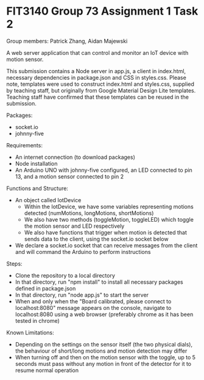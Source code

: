 # FIT3140 Group 73 Assignment 1 Task 2
Group members: Patrick Zhang, Aidan Majewski

A web server application that can control and monitor an IoT device with motion sensor.

This submission contains a Node server in app.js, a client in index.html, necessary dependencies in package.json and CSS in styles.css. Please note, templates were used to construct index.html and styles.css, supplied by teaching staff, but originally from Google Material Design Lite templates. Teaching staff have confirmed that these templates can be reused in the submission.

Packages:
  - socket.io
  - johnny-five

Requirements:
  - An internet connection (to download packages)
  - Node installation
  - An Arduino UNO with johnny-five configured, an LED connected to pin 13, and a motion sensor connected to pin 2

Functions and Structure:
  - An object called IotDevice
    - Within the IotDevice, we have some variables representing motions detected (numMotions, longMotions, shortMotions)
    - We also have two methods (toggleMotion, toggleLED) which toggle the motion sensor and LED respectively
    - We also have functions that trigger when motion is detected that sends data to the client, using the socket.io socket below
  - We declare a socket.io socket that can receive messages from the client and  will command the Arduino to perform instructions
  

Steps:
  - Clone the repository to a local directory
  - In that directory, run "npm install" to install all necessary packages defined in package.json
  - In that directory, run "node app.js" to start the server
  - When and only when the "Board calibrated, please connect to localhost:8080" message appears on the console, navigate to localhost:8080 using a web browser (preferably chrome as it has been tested in chrome)
  
Known Limitations:
  - Depending on the settings on the sensor itself (the two physical dials), the behaviour of short/long motions and motion detection may differ
  - When turning off and then on the motion sensor with the toggle, up to 5 seconds must pass without any motion in front of the detector for it to resume normal operation